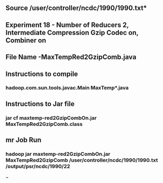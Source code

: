 ## Source /user/controller/ncdc/1990/1990.txt*

## Experiment 18 - Number of Reducers 2, Intermediate Compression Gzip Codec on, Combiner on

## File Name -MaxTempRed2GzipComb.java

## Instructions to compile

### hadoop.com.sun.tools.javac.Main MaxTemp*.java

## Instructions to Jar file

### jar cf maxtemp-red2GzipCombOn.jar MaxTempRed2GzipComb.class

## mr Job Run

### hadoop jar maxtemp-red2GzipCombOn.jar MaxTempRed2GzipComb /user/controller/ncdc/1990/1990.txt /output/psr/ncdc/1990/22
~                                                                                                                           
